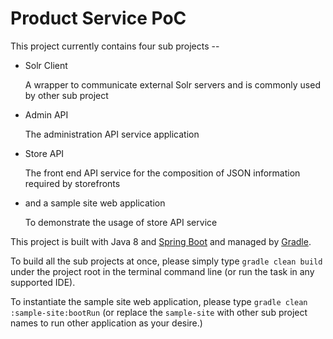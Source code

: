 Product Service PoC
===============

This project currently contains four sub projects --

 *  Solr Client

    A wrapper to communicate external Solr servers and is commonly used by other sub project

 *  Admin API

    The administration API service application

 *  Store API

    The front end API service for the composition of JSON information required by storefronts

 *  and a sample site web application

    To demonstrate the usage of store API service

This project is built with Java 8 and [Spring Boot](http://projects.spring.io/spring-boot/) and managed by [Gradle](http://http://www.gradle.org).

To build all the sub projects at once, please simply type `gradle clean build` under the project root in the terminal command line (or run the task in any supported IDE).

To instantiate the sample site web application, please type `gradle clean :sample-site:bootRun` (or replace the `sample-site` with other sub project names to run other application as your desire.)